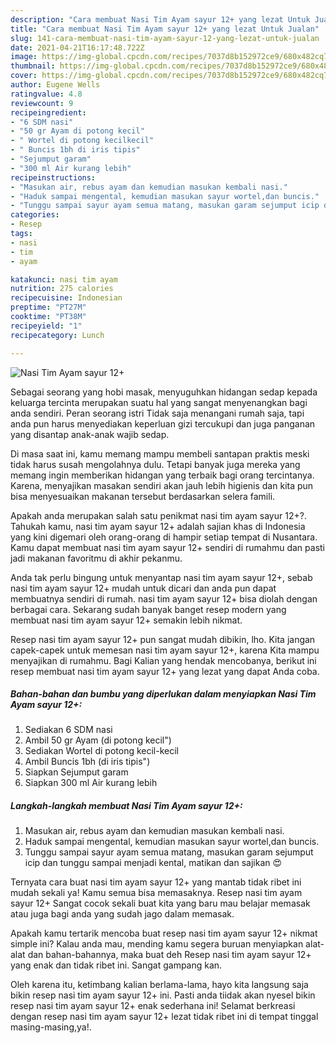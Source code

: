 ```yaml
---
description: "Cara membuat Nasi Tim Ayam sayur 12+ yang lezat Untuk Jualan"
title: "Cara membuat Nasi Tim Ayam sayur 12+ yang lezat Untuk Jualan"
slug: 141-cara-membuat-nasi-tim-ayam-sayur-12-yang-lezat-untuk-jualan
date: 2021-04-21T16:17:48.722Z
image: https://img-global.cpcdn.com/recipes/7037d8b152972ce9/680x482cq70/nasi-tim-ayam-sayur-12-foto-resep-utama.jpg
thumbnail: https://img-global.cpcdn.com/recipes/7037d8b152972ce9/680x482cq70/nasi-tim-ayam-sayur-12-foto-resep-utama.jpg
cover: https://img-global.cpcdn.com/recipes/7037d8b152972ce9/680x482cq70/nasi-tim-ayam-sayur-12-foto-resep-utama.jpg
author: Eugene Wells
ratingvalue: 4.8
reviewcount: 9
recipeingredient:
- "6 SDM nasi"
- "50 gr Ayam di potong kecil"
- " Wortel di potong kecilkecil"
- " Buncis 1bh di iris tipis"
- "Sejumput garam"
- "300 ml Air kurang lebih"
recipeinstructions:
- "Masukan air, rebus ayam dan kemudian masukan kembali nasi."
- "Haduk sampai mengental, kemudian masukan sayur wortel,dan buncis."
- "Tunggu sampai sayur ayam semua matang, masukan garam sejumput icip dan tunggu sampai menjadi kental, matikan dan sajikan 😍"
categories:
- Resep
tags:
- nasi
- tim
- ayam

katakunci: nasi tim ayam 
nutrition: 275 calories
recipecuisine: Indonesian
preptime: "PT27M"
cooktime: "PT38M"
recipeyield: "1"
recipecategory: Lunch

---
```



![Nasi Tim Ayam sayur 12+](https://img-global.cpcdn.com/recipes/7037d8b152972ce9/680x482cq70/nasi-tim-ayam-sayur-12-foto-resep-utama.jpg)

Sebagai seorang yang hobi masak, menyuguhkan hidangan sedap kepada keluarga tercinta merupakan suatu hal yang sangat menyenangkan bagi anda sendiri. Peran seorang istri Tidak saja menangani rumah saja, tapi anda pun harus menyediakan keperluan gizi tercukupi dan juga panganan yang disantap anak-anak wajib sedap.

Di masa  saat ini, kamu memang mampu membeli santapan praktis meski tidak harus susah mengolahnya dulu. Tetapi banyak juga mereka yang memang ingin memberikan hidangan yang terbaik bagi orang tercintanya. Karena, menyajikan masakan sendiri akan jauh lebih higienis dan kita pun bisa menyesuaikan makanan tersebut berdasarkan selera famili. 



Apakah anda merupakan salah satu penikmat nasi tim ayam sayur 12+?. Tahukah kamu, nasi tim ayam sayur 12+ adalah sajian khas di Indonesia yang kini digemari oleh orang-orang di hampir setiap tempat di Nusantara. Kamu dapat membuat nasi tim ayam sayur 12+ sendiri di rumahmu dan pasti jadi makanan favoritmu di akhir pekanmu.

Anda tak perlu bingung untuk menyantap nasi tim ayam sayur 12+, sebab nasi tim ayam sayur 12+ mudah untuk dicari dan anda pun dapat membuatnya sendiri di rumah. nasi tim ayam sayur 12+ bisa diolah dengan berbagai cara. Sekarang sudah banyak banget resep modern yang membuat nasi tim ayam sayur 12+ semakin lebih nikmat.

Resep nasi tim ayam sayur 12+ pun sangat mudah dibikin, lho. Kita jangan capek-capek untuk memesan nasi tim ayam sayur 12+, karena Kita mampu menyajikan di rumahmu. Bagi Kalian yang hendak mencobanya, berikut ini resep membuat nasi tim ayam sayur 12+ yang lezat yang dapat Anda coba.

<!--inarticleads1-->

##### Bahan-bahan dan bumbu yang diperlukan dalam menyiapkan Nasi Tim Ayam sayur 12+:

1. Sediakan 6 SDM nasi
1. Ambil 50 gr Ayam (di potong kecil&#34;)
1. Sediakan  Wortel di potong kecil-kecil
1. Ambil  Buncis 1bh (di iris tipis&#34;)
1. Siapkan Sejumput garam
1. Siapkan 300 ml Air kurang lebih




<!--inarticleads2-->

##### Langkah-langkah membuat Nasi Tim Ayam sayur 12+:

1. Masukan air, rebus ayam dan kemudian masukan kembali nasi.
1. Haduk sampai mengental, kemudian masukan sayur wortel,dan buncis.
1. Tunggu sampai sayur ayam semua matang, masukan garam sejumput icip dan tunggu sampai menjadi kental, matikan dan sajikan 😍




Ternyata cara buat nasi tim ayam sayur 12+ yang mantab tidak ribet ini mudah sekali ya! Kamu semua bisa memasaknya. Resep nasi tim ayam sayur 12+ Sangat cocok sekali buat kita yang baru mau belajar memasak atau juga bagi anda yang sudah jago dalam memasak.

Apakah kamu tertarik mencoba buat resep nasi tim ayam sayur 12+ nikmat simple ini? Kalau anda mau, mending kamu segera buruan menyiapkan alat-alat dan bahan-bahannya, maka buat deh Resep nasi tim ayam sayur 12+ yang enak dan tidak ribet ini. Sangat gampang kan. 

Oleh karena itu, ketimbang kalian berlama-lama, hayo kita langsung saja bikin resep nasi tim ayam sayur 12+ ini. Pasti anda tiidak akan nyesel bikin resep nasi tim ayam sayur 12+ enak sederhana ini! Selamat berkreasi dengan resep nasi tim ayam sayur 12+ lezat tidak ribet ini di tempat tinggal masing-masing,ya!.

